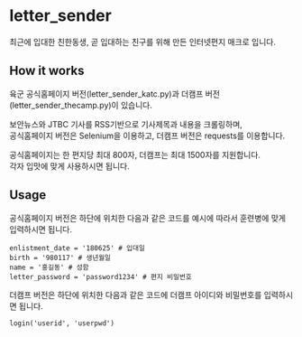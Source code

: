 # letter_sender

최근에 입대한 친한동생, 곧 입대하는 친구를 위해 만든 인터넷편지 매크로 입니다.  
  
## How it works
육군 공식홈페이지 버전(letter_sender_katc.py)과 더캠프 버전(letter_sender_thecamp.py)이 있습니다.  
    
보안뉴스와 JTBC 기사를 RSS기반으로 기사제목과 내용을 크롤링하며,  
공식홈페이지 버전은 Selenium을 이용하고, 더캠프 버전은 requests를 이용합니다.
  
공식홈페이지는 한 편지당 최대 800자, 더캠프는 최대 1500자를 지원합니다.  
각자 입맛에 맞게 사용하시면 됩니다.  

## Usage

공식홈페이지 버전은 하단에 위치한 다음과 같은 코드를 예시에 따라서 훈련병에 맞게 입력하시면 됩니다.
```
enlistment_date = '180625' # 입대일
birth = '980117' # 생년월일
name = '홍길동' # 성함
letter_password = 'password1234' # 편지 비밀번호
```
  
더캠프 버전은 하단에 위치한 다음과 같은 코드에 더캠프 아이디와 비밀번호를 입력하시면 됩니다.
```
login('userid', 'userpwd')
```
